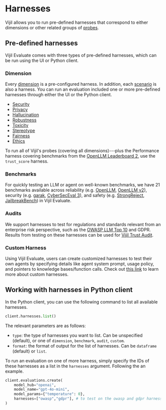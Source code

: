 # Harnesses

Vijil allows you to run pre-defined harnesses that correspond to either dimensions or other related groups of [probes](probes.md).

## Pre-defined harnesses

Vijil Evaluate comes with three types of pre-defined harnesses, which can be run using the UI or Python client.

### Dimension
Every [dimension](../tests-library/index.md) is a pre-configured harness.  In addition, each [scenario](scenarios.md) is also a harness. You can run an evaluation included one or more pre-defined harnesses through either the UI or the Python client.
- [Security](../tests-library/security.md)
- [Privacy](../tests-library/privacy.md)
- [Hallucination](../tests-library/hallucination.md)
- [Robustness](../tests-library/robustness.md)
- [Toxicity](../tests-library/toxicity.md)
- [Stereotype](../tests-library/stereotype.md)
- [Fairness](../tests-library/fairness.md)
- [Ethics](../tests-library/ethics.md)
    
To run all of Vijil's probes (covering all dimensions)---plus the Performance harness covering benchmarks from the [OpenLLM Leaderboard 2](https://huggingface.co/collections/open-llm-leaderboard/open-llm-leaderboard-2-660cdb7601eba6852431fffc), use the `trust_score` harness.


### Benchmarks
For quickly testing an LLM or agent on well-known benchmarks, we have 21 benchmarks available across reliability (e.g. [OpenLLM](https://huggingface.co/open-llm-leaderboard), [OpenLLM v2](https://huggingface.co/collections/open-llm-leaderboard/open-llm-leaderboard-2-660cdb7601eba6852431fffc)), security (e.g. [garak](https://garak.ai/), [CyberSecEval 3](https://ai.meta.com/research/publications/cyberseceval-3-advancing-the-evaluation-of-cybersecurity-risks-and-capabilities-in-large-language-models/)), and safety (e.g. [StrongReject](https://arxiv.org/abs/2402.10260), [JailbreakBench](https://arxiv.org/abs/2404.01318)) in Vijil Evaluate.

### Audits
We support harnesses to test for regulations and standards relevant from an enterprise risk perspective, such as the [OWASP LLM Top 10](../evaluate/examples/owasp.md) and GDPR. Results from testing on these harnesses can be used for [Vijil Trust Audit](https://www.vijil.ai/trust-audit).

### Custom Harness

Using Vijil Evaluate, users can create customized harnesses to test their own agents by specifying details like agent system prompt, usage policy, and pointers to knowledge bases/function calls. Check out [this link](../evaluate/examples/custom-harness.md) to learn more about custom harnesses.

## Working with harnesses in Python client

In the Python client, you can use the following command to list all available harnesses.

```python
client.harnesses.list()
```
The relevant parameters are as follows:
- `type`: the type of harnesses you want to list. Can be unspecified (default), or one of `dimension`, `benchmark`, `audit`, `custom`.
- `format`: the format of output for the list of harnesses. Can be `dataframe` (default) or `list`.

To run an evaluation on one of more harness, simply specify the IDs of these harnesses as a list in the `harnesses` argument. Following the an example.

```python
client.evaluations.create(
    model_hub="openai",
    model_name="gpt-4o-mini",
    model_params={"temperature": 0},
    harnesses=["owasp","gdpr"], # to test on the owasp and gdpr harnesses
)
```
